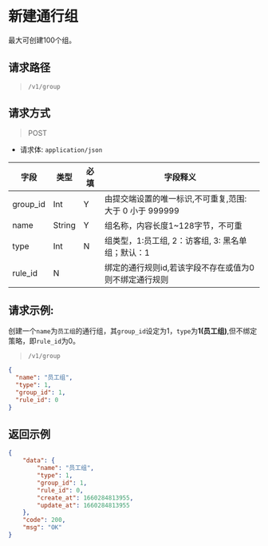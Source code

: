 # 新建通行组

最大可创建100个组。

## 请求路径

> `/v1/group`

## 请求方式

> POST

- 请求体: `application/json`

| 字段     | 类型   | 必填 | 字段释义                                                 |
| -------- | ------ | ---- | -------------------------------------------------------- |
| group_id | Int    | Y    | 由提交端设置的唯一标识,不可重复,范围: 大于 0 小于 999999 |
| name     | String | Y    | 组名称，内容长度1~128字节，不可重                        |
| type     | Int    | N    | 组类型，1:员工组, 2：访客组, 3: 黑名单组；默认：1        |
| rule_id  | N      |      | 绑定的通行规则id,若该字段不存在或值为0则不绑定通行规则   |

## 请求示例:

创建一个`name`为`员工组`的通行组，其`group_id`设定为1，`type`为**1(员工组)**,但不绑定策略，即`rule_id`为0。

> `/v1/group`

```json
{
  "name": "员工组",
  "type": 1,
  "group_id": 1,
  "rule_id": 0
}
```

## 返回示例

```json
{
    "data": {
        "name": "员工组",
        "type": 1,
        "group_id": 1,
        "rule_id": 0,
        "create_at": 1660284813955,
        "update_at": 1660284813955
    },
    "code": 200,
    "msg": "OK"
}
```